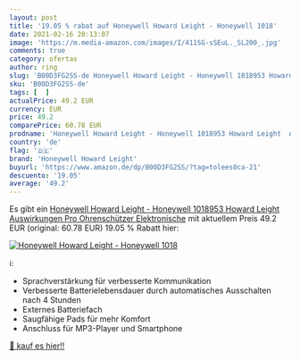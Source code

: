 ```yaml
---
layout: post
title: '19.05 % rabat auf Honeywell Howard Leight - Honeywell 1018'
date: 2021-02-16 20:13:07
image: 'https://m.media-amazon.com/images/I/411SG-sSEuL._SL200_.jpg'
comments: true
category: ofertas
author: ring
slug: 'B00D3FG2SS-de Honeywell Howard Leight - Honeywell 1018953 Howard Leight...'
sku: 'B00D3FG2SS-de'
tags: [  ]
actualPrice: 49.2 EUR
currency: EUR
price: 49.2
comparePrice: 60.78 EUR
prodname: 'Honeywell Howard Leight - Honeywell 1018953 Howard Leight  Auswirkungen Pro Ohrenschützer Elektronische'
country: 'de'
flag: '🇩🇪'
brand: 'Honeywell Howard Leight'
buyurl: 'https://www.amazon.de/dp/B00D3FG2SS/?tag=tolees0ca-21'
descuento: '19.05'
average: '49.2'
---
```


Es gibt ein [Honeywell Howard Leight - Honeywell 1018953 Howard Leight  Auswirkungen Pro Ohrenschützer Elektronische](https://www.amazon.de/dp/B00D3FG2SS/?tag=tolees0ca-21) mit aktuellem Preis 49.2 EUR (original: 60.78 EUR) 19.05 % Rabatt hier:

[![Honeywell Howard Leight - Honeywell 1018](https://m.media-amazon.com/images/I/411SG-sSEuL._SL200_.jpg)](https://www.amazon.de/dp/B00D3FG2SS/?tag=tolees0ca-21)

ℹ️:

- Sprachverstärkung für verbesserte Kommunikation
- Verbesserte Batterielebensdauer durch automatisches Ausschalten nach 4 Stunden
- Externes Batteriefach
- Saugfähige Pads für mehr Komfort
- Anschluss für MP3-Player und Smartphone

[🛒 kauf es hier!!](https://www.amazon.de/dp/B00D3FG2SS/?tag=tolees0ca-21)
